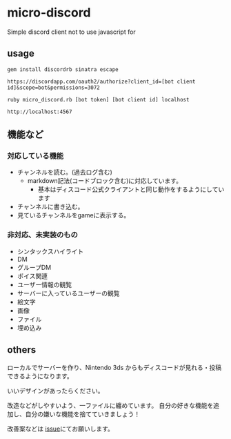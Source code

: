 # micro-discord
Simple discord client not to use javascript for

## usage

`gem install discordrb sinatra escape`

`https://discordapp.com/oauth2/authorize?client_id=[bot client id]&scope=bot&permissions=3072`

`ruby micro_discord.rb [bot token] [bot client id] localhost`

`http://localhost:4567`

## 機能など

### 対応している機能
- チャンネルを読む。(過去ログ含む)
	- markdown記法(コードブロック含む)に対応しています。
		- 基本はディスコード公式クライアントと同じ動作をするようにしています
- チャンネルに書き込む。
- 見ているチャンネルをgameに表示する。

### 非対応、未実装のもの
- シンタックスハイライト
- DM
- グループDM
- ボイス関連
- ユーザー情報の観覧
- サーバーに入っているユーザーの観覧
- 絵文字
- 画像
- ファイル
- 埋め込み

## others

ローカルでサーバーを作り、Nintendo 3ds からもディスコードが見れる・投稿できるようになります。

いいデザインがあったらください。

改造などがしやすいよう、一ファイルに纏めています。
自分の好きな機能を追加し、自分の嫌いな機能を捨てていきましょう！

改善案などは
[issue](https://github.com/soukouki/micro-discord/issues)にてお願いします。
